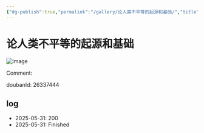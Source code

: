 ```yaml
---
{"dg-publish":true,"permalink":"/gallery/论人类不平等的起源和基础/","title":"论人类不平等的起源和基础","created":"2025-06-02T12:37:17.184+08:00"}
---
```



# 论人类不平等的起源和基础

![image](https://hiraeth-picbed.oss-cn-beijing.aliyuncs.com/20250531154532.webp)

Comment: 



doubanId: 26337444

## log

- 2025-05-31: 200
- 2025-05-31: Finished
